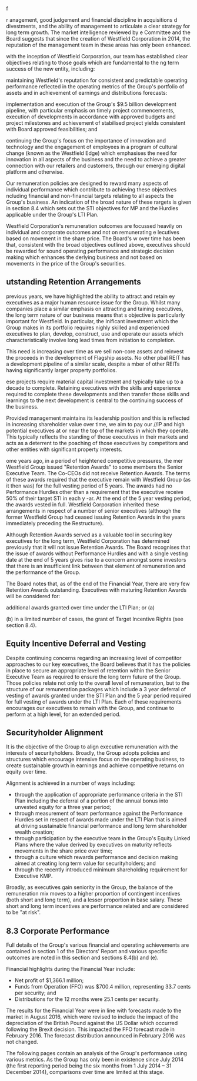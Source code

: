 f

r anagement, good judgement and financial discipline in acquisitions d divestments, and the ability of management to articulate a clear strategy for long term growth. The market intelligence reviewed by e Committee and the Board suggests that since the creation of Westfield Corporation in 2014, the reputation of the management team in these areas has only been enhanced.

with the inception of Westfield Corporation, our team has established clear objectives relating to those goals which are fundamental to the ng term success of the new entity, including:

maintaining Westfield's reputation for consistent and predictable operating performance reflected in the operating metrics of the Group's portfolio of assets and in achievement of earnings and distributions forecasts:

implementation and execution of the Group's \$9.5 billion development pipeline, with particular emphasis on timely project commencements, execution of developments in accordance with approved budgets and project milestones and achievement of stabilised project yields consistent with Board approved feasibilities; and

continuing the Group's focus on the importance of innovation and technology and the engagement of employees in a program of cultural change (known as the Westfield Edge) which emphasises the need for innovation in all aspects of the business and the need to achieve a greater connection with our retailers and customers, through our emerging digital platform and otherwise.

Our remuneration policies are designed to reward many aspects of individual performance which contribute to achieving these objectives ncluding financial and non-financial targets relating to all aspects the Group's business. An indication of the broad nature of these rargets is given in section 8.4 which sets out the STI objectives for MP and the Hurdles applicable under the Group's LTI Plan.

Westfield Corporation's remuneration outcomes are focussed heavily on individual and corporate outcomes and not on remunerating e lecutives based on movement in the share price. The Board's w over time has been that, consistent with the broad objectives outlined above, executives should be rewarded for sound operating performance and strategic decision making which enhances the derlying business and not based on movements in the price of the Group's securities.

## utstanding Retention Arrangements

previous years, we have highlighted the ability to attract and retain ey executives as a major human resource issue for the Group. Whilst many companies place a similar emphasis on attracting and taining executives, the long term nature of our business means that s objective is particularly important for Westfield. In particular, the Inificant investment which the Group makes in its portfolio requires nighly skilled and experienced executives to plan, develop, construct, use and operate our assets which characteristically involve long lead times from initiation to completion.

This need is increasing over time as we sell non-core assets and reinvest the proceeds in the development of Flagship assets. No other pbal REIT has a development pipeline of a similar scale, despite a mber of other REITs having significantly larger property portfolios.

ese projects require material capital investment and typically take up to a decade to complete. Retaining executives with the skills and experience required to complete these developments and then transfer those skills and learnings to the next development is central to the continuing success of the business.

Provided management maintains its leadership position and this is reflected in increasing shareholder value over time, we aim to pay our //IP and high potential executives at or near the top of the markets in which they operate. This typically reflects the standing of those executives in their markets and acts as a deterrent to the poaching of those executives by competitors and other entities with significant property interests.

ome years ago, in a period of heightened competitive pressures, the mer Westfield Group issued "Retention Awards" to some members the Senior Executive Team. The Co-CEOs did not receive Retention Awards. The terms of these awards required that the executive remain with Westfield Group (as it then was) for the full vesting period of 5 years. The awards had no Performance Hurdles other than a requirement that the executive receive 50% of their target STI in each  $\mathsf{y}$ -ar. At the end of the 5 year vesting period, the awards vested in full. Westfield Corporation inherited these arrangements in respect of a number of senior executives (although the former Westfield Group had ceased issuing Retention Awards in the years immediately preceding the Restructure).

Although Retention Awards served as a valuable tool in securing key executives for the long term, Westfield Corporation has determined previously that it will not issue Retention Awards. The Board recognises that the issue of awards without Performance Hurdles and with a single vesting date at the end of 5 years gives rise to a concern amongst some investors that there is an insufficient link between that element of remuneration and the performance of the Group.

The Board notes that, as of the end of the Financial Year, there are very few Retention Awards outstanding. Executives with maturing Retention Awards will be considered for:

additional awards granted over time under the LTI Plan; or (a)

(b) in a limited number of cases, the grant of Target Incentive Rights (see section 8.4).

## Equity Incentive Deferral and Vesting

Despite continuing concerns regarding an increasing level of competitor approaches to our key executives, the Board believes that it has the policies in place to secure an appropriate level of retention within the Senior Executive Team as required to ensure the long term future of the Group. Those policies relate not only to the overall level of remuneration, but to the structure of our remuneration packages which include a 3 year deferral of vesting of awards granted under the STI Plan and the 5 year period required for full vesting of awards under the LTI Plan. Each of these requirements encourages our executives to remain with the Group, and continue to perform at a high level, for an extended period.

## Securityholder Alignment

It is the objective of the Group to align executive remuneration with the  $% \left( \mathbf{r}^{\prime }+\mathbf{r}^{\prime }\right)$ interests of securityholders. Broadly, the Group adopts policies and structures which encourage intensive focus on the operating business, to create sustainable growth in earnings and achieve competitive returns on equity over time.

Alignment is achieved in a number of ways including:

- through the application of appropriate performance criteria in the STI Plan including the deferral of a portion of the annual bonus into unvested equity for a three year period;
- through measurement of team performance against the Performance Hurdles set in respect of awards made under the LTI Plan that is aimed at driving sustainable financial performance and long term shareholder wealth creation;
- through participation by the executive team in the Group's Equity Linked Plans where the value derived by executives on maturity reflects movements in the share price over time;
- through a culture which rewards performance and decision making aimed at creating long term value for securityholders; and
- through the recently introduced minimum shareholding requirement for Executive KMP.

Broadly, as executives gain seniority in the Group, the balance of the remuneration mix moves to a higher proportion of contingent incentives (both short and long term), and a lesser proportion in base salary. These short and long term incentives are performance related and are considered to be "at risk".

## 8.3 Corporate Performance

Full details of the Group's various financial and operating achievements are contained in section 1 of the Directors' Report and various specific outcomes are noted in this section and sections 8.4(b) and (e).

Financial highlights during the Financial Year include:

- Net profit of \$1,366.1 million;
- Funds from Operation (FFO) was \$700.4 million, representing 33.7 cents per security; and
- Distributions for the 12 months were 25.1 cents per security.

The results for the Financial Year were in line with forecasts made to the market in August 2016, which were revised to include the impact of the depreciation of the British Pound against the US Dollar which occurred following the Brexit decision. This impacted the FFO forecast made in February 2016. The forecast distribution announced in February 2016 was not changed.

The following pages contain an analysis of the Group's performance using various metrics. As the Group has only been in existence since July 2014 (the first reporting period being the six months from 1 July 2014 – 31 December 2014), comparisons over time are limited at this stage.